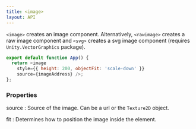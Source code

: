 ```yaml
---
title: <image>
layout: API
---
```


`<image>` creates an image component. Alternatively, `<rawimage>` creates a raw image component and `<svg>` creates a svg image component (requires `Unity.VectorGraphics` package).

<Sandpack>

```js App.js
export default function App() {
  return <image
    style={{ height: 200, objectFit: 'scale-down' }}
    source={imageAddress} />;
};
```

</Sandpack>

### Properties

source
: Source of the image. Can be a url or the `Texture2D` object.

fit
: Determines how to position the image inside the element.
